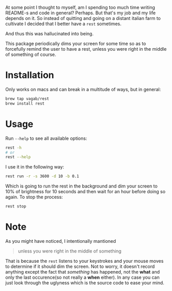 At some point I thought to myself, am I spending too much time writing README-s and code in general?
Perhaps. But that's my job and my life depends on it. So instead of quitting and going on a distant italian
farm to cultivate I decided that I better have a `rest` sometimes. 

And thus this was hallucinated into being.

This package periodically dims your screen for some time so as to forcefully remind the user to have a rest,
unless you were right in the middle of something of course.

# Installation
Only works on macs and can break in a multitude of ways, but in general:
```bash
brew tap vagab/rest
brew install rest
```

# Usage
Run `--help` to see all available options:
```bash
rest -h
# or
rest --help
```
I use it in the following way:
```bash
rest run -r -s 3600 -d 10 -b 0.1
```
Which is going to run the rest in the background and dim your screen to 10% of brightness for 10 seconds
and then wait for an hour before doing so again. To stop the process:
```bash
rest stop
```

# Note
As you might have noticed, I intentionally mantioned
> unless you were right in the middle of something

That is because the `rest` listens to your keystrokes and your mouse moves to determine if it should dim the screen.
Not to worry, it doesn't record anything except the fact that _something_ has happened, not the **what** and only the last
occurence(so not really a **when** either). In any case you can just look through the uglyness which is the source code to ease your mind.
